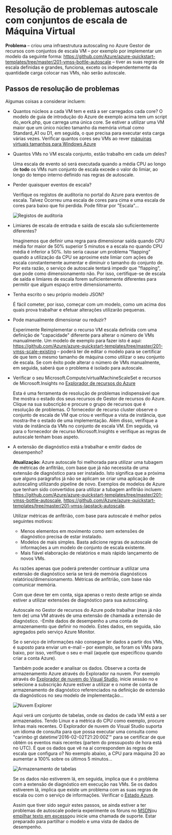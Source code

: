 <properties
    pageTitle="Resolver problemas de autoscale com conjuntos de escala de Máquina Virtual | Microsoft Azure"
    description="Resolver problemas de autoscale com conjuntos de escala de Máquina Virtual. Compreenda típicos problemas encontrados e como para os resolver."
    services="virtual-machine-scale-sets"
    documentationCenter=""
    authors="gbowerman"
    manager="timlt"
    editor=""
    tags="azure-resource-manager"/>

<tags
    ms.service="virtual-machine-scale-sets"
    ms.workload="na"
    ms.tgt_pltfrm="windows"
    ms.devlang="na"
    ms.topic="article"
    ms.date="10/28/2016"
    ms.author="guybo"/>

# <a name="troubleshooting-autoscale-with-virtual-machine-scale-sets"></a>Resolução de problemas autoscale com conjuntos de escala de Máquina Virtual

**Problema** – criou uma infraestrutura autoscaling no Azure Gestor de recursos com conjuntos de escala VM – por exemplo por implementar um modelo da seguinte forma: https://github.com/Azure/azure-quickstart-templates/tree/master/201-vmss-bottle-autoscale – tiver as suas regras de escala definidas e grandes, funciona, exceto os independentemente da quantidade carga colocar nas VMs, não serão autoscale.

## <a name="troubleshooting-steps"></a>Passos de resolução de problemas

Algumas coisas a considerar incluem:

- Quantos núcleos a cada VM tem e está a ser carregados cada core?
 O modelo de guia de introdução do Azure de exemplo acima tem um script do_work.php, que carrega uma única core. Se estiver a utilizar uma VM maior que um único núcleo tamanho da memória virtual como Standard_A1 ou D1, em seguida, o que precisa para executar esta carga várias vezes. Verificar quantos cores seu VMs ao rever [máquinas virtuais tamanhos para Windows Azure](../virtual-machines/virtual-machines-windows-sizes.md)

- Quantos VMs no VM escala conjunto, estão trabalho em cada um deles?

    Uma escala de evento só será executada quando a média CPU ao longo de **todo** os VMs num conjunto de escala excede o valor do limiar, ao longo do tempo interno definido nas regras de autoscale.

- Perder quaisquer eventos de escala?

    Verifique os registos de auditoria no portal do Azure para eventos de escala. Talvez Ocorreu uma escala de cores para cima e uma escala de cores para baixo que foi perdida. Pode filtrar por "Escala"...

    ![Registos de auditoria][audit]

- Limiares de escala de entrada e saída de escala são suficientemente diferentes?

    Imaginemos que definir uma regra para dimensionar saída quando CPU média for maior de 50% superior 5 minutos e a escala no quando CPU média é inferior a 50%. Isto seria causar um problema "flapping" quando a utilização da CPU se aproxime este limiar com ações de escala constantemente aumentar e diminuir o tamanho do conjunto de. Por esta razão, o serviço de autoscale tentará impedir que "flapping", que pode como dimensionamento não. Por isso, certifique-se de escala de saída e limiares de escala forem suficientemente diferentes para permitir que algum espaço entre dimensionamento.

- Tenha escrito o seu próprio modelo JSON?

    É fácil cometer, por isso, começar com um modelo, como um acima dos quais prova trabalhar e efetuar alterações utilizarão pequenas. 

- Pode manualmente dimensionar ou reduzir?

    Experimente Reimplementar o recurso VM escala definida com uma definição de "capacidade" diferente para alterar o número de VMs manualmente. Um modelo de exemplo para fazer isto é aqui: https://github.com/Azure/azure-quickstart-templates/tree/master/201-vmss-scale-existing – poderá ter de editar o modelo para se certificar de que tem o mesmo tamanho de máquina como utilizar o seu conjunto de escala. Se com êxito pode alterar o número de VMs manualmente, em seguida, saberá que o problema é isolado para autoscale.

- Verificar o seu Microsoft.Compute/virtualMachineScaleSet e recursos de Microsoft.Insights no [Explorador de recursos do Azure](https://resources.azure.com/)

    Esta é uma ferramenta de resolução de problemas indispensável que lhe mostra o estado dos seus recursos de Gestor de recursos do Azure. Clique na sua subscrição e procure o grupo de recursos que é resolução de problemas. O fornecedor de recurso cluster observe o conjunto de escala de VM que criou e verifique a vista de instância, que mostra-lhe o estado de uma implementação. Além disso, verifique a vista de instância da VMs no conjunto de escala VM. Em seguida, vá para o fornecedor de recurso Microsoft.Insights e verifique as regras de autoscale tenham boas aspeto.

- A extensão de diagnóstico está a trabalhar e emitir dados de desempenho?

    __Atualização:__ Azure autoscale foi melhorada para utilizar uma tubagem de métricas de anfitrião, com base que já não necessita de uma extensão de diagnóstico para ser instalado. Isto significa que a próxima que alguns parágrafos já não se aplicam se criar uma aplicação de autoscaling utilizando pipeline de novo. Exemplos de modelos de Azure que tenham sido convertidos para utilizar a tubagem anfitrião incluem: https://github.com/Azure/azure-quickstart-templates/tree/master/201-vmss-bottle-autoscale, https://github.com/Azure/azure-quickstart-templates/tree/master/201-vmss-lapstack-autoscale. 

    Utilizar métricas de anfitrião, com base para autoscale é melhor pelos seguintes motivos:

    - Menos elementos em movimento como sem extensões de diagnóstico precisa de estar instalado.
    - Modelos de mais simples. Basta adicione regras de autoscale de informações a um modelo de conjunto de escala existente.
    - Mais fiável elaboração de relatórios e mais rápido lançamento de novos VMs.

    As razões apenas que poderá pretender continuar a utilizar uma extensão de diagnóstico seria se terá de memória diagnósticos relatórios/dimensionamento. Métricas de anfitrião, com base não comunicar memória.

    Com que deve ter em conta, siga apenas o resto deste artigo se ainda estiver a utilizar extensões de diagnóstico para sua autoscaling.

    Autoscale no Gestor de recursos do Azure pode trabalhar (mas já não tem de) uma VM através de uma extensão de chamada a extensão de diagnóstico. -Emite dados de desempenho a uma conta de armazenamento que definir no modelo. Estes dados, em seguida, são agregados pelo serviço Azure Monitor.

    Se o serviço de informações não consegue ler dados a partir dos VMs, é suposto para enviar um e-mail – por exemplo, se foram os VMs para baixo, por isso, verifique o seu e-mail (aquele que especificou quando criar a conta Azure).

    Também pode aceder e analisar os dados. Observe a conta de armazenamento Azure através do Explorador na nuvem. Por exemplo através do [Explorador de nuvem do Visual Studio](https://visualstudiogallery.msdn.microsoft.com/aaef6e67-4d99-40bc-aacf-662237db85a2), inicie sessão no e selecione a subscrição Azure estiver a utilizar e o nome de conta de armazenamento de diagnóstico referenciados na definição de extensão da diagnósticos no seu modelo de implementação...

    ![Nuvem Explorer][explorer]

    Aqui verá um conjunto de tabelas, onde os dados de cada VM está a ser armazenados. Tendo Linux e a métrica do CPU como exemplo, procure linhas mais recentes. O Explorador de nuvem do Visual Studio suporta um idioma de consulta para que possa executar uma consulta como "carimbo gt datetime'2016-02-02T21:20:00Z'" para se certificar de que obtém os eventos mais recentes (partem do pressuposto de hora está no UTC). É que os dados que vê na aí correspondem às regras de escala que configura o? No exemplo abaixo, a CPU para máquina 20 ao aumentar a 100% sobre os últimos 5 minutos...

    ![Armazenamento de tabelas][tables]

    Se os dados não estiverem lá, em seguida, implica que é o problema com a extensão de diagnóstico em execução nas VMs. Se os dados estiverem lá, implica que existe um problema com as suas regras de escala ou com o serviço de informações. Verificar o [Estado Azure](https://azure.microsoft.com/status/).

    Assim que tiver sido seguir estes passos, se ainda estiver a ter problemas de autoscale poderia experimente os fóruns no [MSDN](https://social.msdn.microsoft.com/forums/azure/home?category=windowsazureplatform%2Cazuremarketplace%2Cwindowsazureplatformctp)ou [empilhar texto em excesso](http://stackoverflow.com/questions/tagged/azure)ou inicie uma chamada de suporte. Estar preparado para partilhar o modelo e uma vista de dados de desempenho.

[audit]: ./media/virtual-machine-scale-sets-troubleshoot/image3.png
[explorer]: ./media/virtual-machine-scale-sets-troubleshoot/image1.png
[tables]: ./media/virtual-machine-scale-sets-troubleshoot/image4.png
